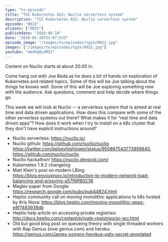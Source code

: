 ```yaml
---
type: "tv-episode"
title: "TGI Kubernetes 022: Nuclio serverless system"
description: "TGI Kubernetes 022: Nuclio serverless system"
episode: "0022"
aliases: ["0022"]
publishdate: "2020-08-10"
date: "2018-01-19T23:07:53Z"
episode_image: "/images/tv/episodes/tgik/0022.jpg"
images: ["/images/tv/episodes/tgik/0022.jpg"]
youtube: "wmXHqQLdM2I"
---
```


Content on Nuclio starts at about 20:00 in.

Come hang out with Joe Beda as he does a bit of hands on exploration of Kubernetes and related topics. Some of this will be Joe talking about the things he knows well. Some of this will be Joe exploring something new with the audience. Ask questions, comment and help decide where things go.

This week we will look at Nuclio -- a serverless system that is aimed at real time and data driven applications.  How does this compare with some of the other serverless systems out there? What makes it for &#34;real time and data driven apps&#34;?  How does it work when I try to install on a k8s cluster that they don&#39;t have explicit instructions around?

* Nuclio serverless: https://nuclio.io/
* Nuclio github: https://github.com/nuclio/nuclio
https://twitter.com/kelseyhightower/status/950867543773859840, https://github.com/nuclio/nuclio
* Nuclio hackathon! https://nuclio.devpost.com/
* Kubernetes 1.9.2 changelog
* Matt Klein&#39;s post on modern LBing: https://blog.envoyproxy.io/introduction-to-modern-network-load-balancing-and-proxying-a57f6ff80236
* Maglev paper from Google: https://research.google.com/pubs/pub44824.html
* Heptio community call on moving monolithic applications to k8s hosted by Kris Nova: https://blog.heptio.com/moving-monolithic-apps-e8f7483938db
* Heptio help article on accessing private registries: http://docs.heptio.com/content/private-registries/pr-gcr.html
* Old but good blog post on queueing theory with single threaded workers with Rap Genius (now genius.com) and heroku: https://genius.com/James-somers-herokus-ugly-secret-annotated

